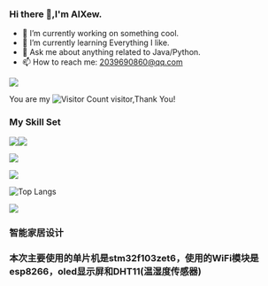 ### Hi there 👋,I'm AlXew.

- 🔭 I’m currently working on something cool.
- 🌱 I’m currently learning Everything I like.
- 💬 Ask me about anything related to Java/Python.
- 📫 How to reach me: 2039690860@qq.com

![](https://github-readme-stats.vercel.app/api?username=AlXew&show_icons=true&theme=transparent)

You are my ![Visitor Count](https://profile-counter.glitch.me/AlXew/count.svg) visitor,Thank You!

### My Skill Set

![](https://img.shields.io/badge/Java-ED8B00?style=for-the-badge&logo=openjdk&logoColor=white)![](https://img.shields.io/badge/Python-3776AB?style=for-the-badge&logo=python&logoColor=white)


![](https://github-readme-stats.vercel.app/api?username=ALXewe&show_icons=true&theme=transparent)

![](https://github-readme-activity-graph.cyclic.app/graph?username=AlXew&theme=dracula)

![Top Langs](https://github-readme-stats.vercel.app/api/top-langs/?username=AlXew&layout=compact&theme=tokyonight)

![](https://img.shields.io/badge/c-1.0-brightgreen)

### 智能家居设计
### 本次主要使用的单片机是stm32f103zet6，使用的WiFi模块是esp8266，oled显示屏和DHT11(温湿度传感器)
